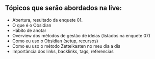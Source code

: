 ## Tópicos que serão abordados na live:
- Abertura, resultado da enquete 01.
- O que é o Obsidian
- Hábito de anotar
- Overview dos métodos de gestão de ideias (listados na enquete 07)
- Como eu uso o Obsidian (setup, recursos)
- Como eu uso o método Zettelkasten no meu dia a dia
- Importância dos links, backlinks, tags, referencias

